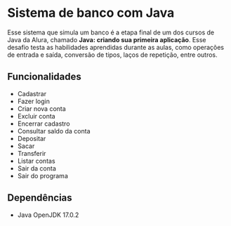 # Sistema de banco com Java

Esse sistema que simula um banco é a etapa final de um dos cursos de Java da Alura, chamado **Java: criando sua primeira aplicação**. Esse desafio testa as habilidades aprendidas durante as aulas, como operações de entrada e saída, conversão de tipos, laços de repetição, entre outros.

## Funcionalidades

- Cadastrar
- Fazer login
- Criar nova conta
- Excluir conta
- Encerrar cadastro
- Consultar saldo da conta
- Depositar
- Sacar
- Transferir
- Listar contas
- Sair da conta
- Sair do programa

## Dependências
- Java OpenJDK 17.0.2
